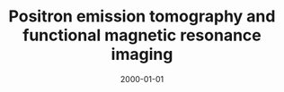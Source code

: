 ---
title: "Positron emission tomography and functional magnetic resonance imaging"
date: 2000-01-01
authors_string: E. Reiman, R. Lane, V. Petten, Peter Bandettini
authors:
   - E. Reiman
   - R. Lane
   - V. Petten
   - Peter Bandettini
author_ids:
   - peter_bandettini
journal: ''
volume: 
issue: 
pages: 85-118
book_title: ''
publisher: 'Cambridge University Press'
abstract: ""
project_id: 
paper_url: 
doi: 
data_loc: ''
code_loc: ''
file: '/assets/publications//assets/publications/'
file_name: '/assets/publications/'
type: book_chapter
pub_str: 'In:  (2000)'
layout: publication 
---